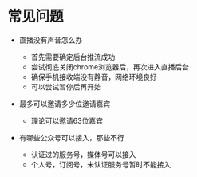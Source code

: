 # 常见问题

- 直播没有声音怎么办
    - 首先需要确定后台推流成功
    - 尝试彻底关闭chrome浏览器后，再次进入直播后台
    - 确保手机接收端没有静音，网络环境良好
    - 可以尝试暂停后再开始


- 最多可以邀请多少位邀请嘉宾
    - 理论可以邀请63位嘉宾


- 有哪些公众号可以接入，那些不行
    - 认证过的服务号，媒体号可以接入
    - 个人号，订阅号，未认证服务号暂时不能接入
